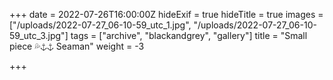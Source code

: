+++
date = 2022-07-26T16:00:00Z
hideExif = true
hideTitle = true
images = ["/uploads/2022-07-27_06-10-59_utc_1.jpg", "/uploads/2022-07-27_06-10-59_utc_3.jpg"]
tags = ["archive", "blackandgrey", "gallery"]
title = "Small piece 💦⚓⚓ Seaman"
weight = -3

+++
